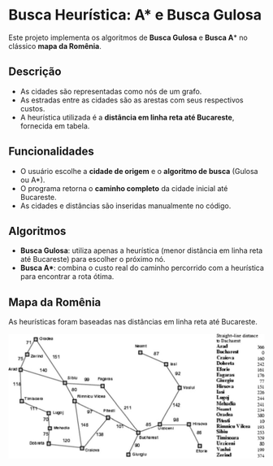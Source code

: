 # Busca Heurística: A* e Busca Gulosa  

Este projeto implementa os algoritmos de **Busca Gulosa** e **Busca A*** no clássico **mapa da Romênia**.  

## Descrição  
- As cidades são representadas como nós de um grafo.  
- As estradas entre as cidades são as arestas com seus respectivos custos.  
- A heurística utilizada é a **distância em linha reta até Bucareste**, fornecida em tabela.  

## Funcionalidades  
- O usuário escolhe a **cidade de origem** e o **algoritmo de busca** (Gulosa ou A*).  
- O programa retorna o **caminho completo** da cidade inicial até Bucareste.  
- As cidades e distâncias são inseridas manualmente no código.  

## Algoritmos  
- **Busca Gulosa**: utiliza apenas a heurística (menor distância em linha reta até Bucareste) para escolher o próximo nó.  
- **Busca A\***: combina o custo real do caminho percorrido com a heurística para encontrar a rota ótima.  

## Mapa da Romênia  
As heurísticas foram baseadas nas distâncias em linha reta até Bucareste.  

![Mapa das Cidades](/Mapa.jpg)  
